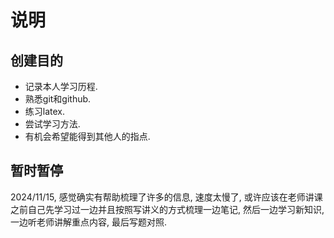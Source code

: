 # 说明

## 创建目的

- 记录本人学习历程.  
- 熟悉git和github. 
- 练习latex. 
- 尝试学习方法. 
- 有机会希望能得到其他人的指点. 

## 暂时暂停
2024/11/15, 感觉确实有帮助梳理了许多的信息, 速度太慢了, 或许应该在老师讲课之前自己先学习过一边并且按照写讲义的方式梳理一边笔记, 然后一边学习新知识, 一边听老师讲解重点内容, 最后写题对照. 